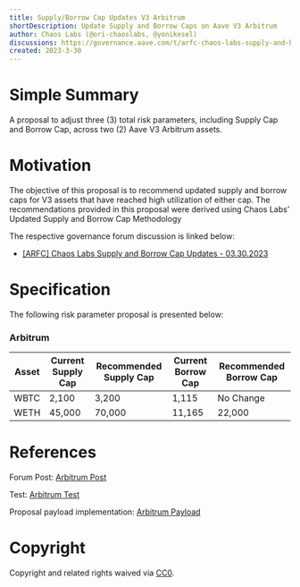 ```yaml
---
title: Supply/Borrow Cap Updates V3 Arbitrum
shortDescription: Update Supply and Borrow Caps on Aave V3 Arbitrum
author: Chaos Labs (@ori-chaoslabs, @yonikesel)
discussions: https://governance.aave.com/t/arfc-chaos-labs-supply-and-borrow-cap-updates-03-30-2023/12532
created: 2023-3-30
---
```


# Simple Summary

A proposal to adjust three (3) total risk parameters, including Supply Cap and Borrow Cap, across two (2) Aave V3 Arbitrum assets.

# Motivation

The objective of this proposal is to recommend updated supply and borrow caps for V3 assets that have reached high utilization of either cap. The recommendations provided in this proposal were derived using Chaos Labs’ Updated Supply and Borrow Cap Methodology

The respective governance forum discussion is linked below:

- [[ARFC] Chaos Labs Supply and Borrow Cap Updates - 03.30.2023](https://governance.aave.com/t/arfc-chaos-labs-supply-and-borrow-cap-updates-03-30-2023/12532)

# Specification

The following risk parameter proposal is presented below:

### Arbitrum

| Asset | Current Supply Cap | Recommended Supply Cap | Current Borrow Cap | Recommended Borrow Cap |
| ----- | ------------------ | ---------------------- | ------------------ | ---------------------- |
| WBTC  | 2,100              | 3,200                  | 1,115              | No Change              |
| WETH  | 45,000             | 70,000                 | 11,165             | 22,000                 |

# References

Forum Post: [Arbitrum Post](https://governance.aave.com/t/arfc-chaos-labs-supply-and-borrow-cap-updates-03-30-2023/12532)

Test: [Arbitrum Test](https://github.com/bgd-labs/aave-proposals/blob/master/src/AaveV3ArbSupplyCapsUpdate_20230330/AaveV3ArbSupplyCapsUpdate_20230330_test.t.sol)

Proposal payload implementation: [Arbitrum Payload](https://github.com/bgd-labs/aave-proposals/blob/master/src/AaveV3ArbSupplyCapsUpdate_20230330/AaveV3ArbSupplyCapsUpdate_20230330.sol)

# Copyright

Copyright and related rights waived via [CC0](https://creativecommons.org/publicdomain/zero/1.0/).
